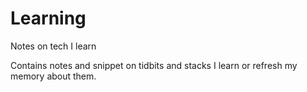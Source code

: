 # Learning
Notes on tech I learn

Contains notes and snippet on tidbits and stacks I learn or refresh my memory about them.

